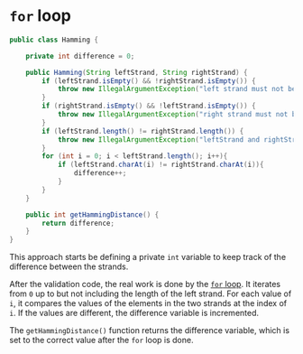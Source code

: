 # `for` loop

```java
public class Hamming {

    private int difference = 0;

    public Hamming(String leftStrand, String rightStrand) {
        if (leftStrand.isEmpty() && !rightStrand.isEmpty()) {
            throw new IllegalArgumentException("left strand must not be empty.");
        }
        if (rightStrand.isEmpty() && !leftStrand.isEmpty()) {
            throw new IllegalArgumentException("right strand must not be empty.");
        }
        if (leftStrand.length() != rightStrand.length()) {
            throw new IllegalArgumentException("leftStrand and rightStrand must be of equal length.");
        }
        for (int i = 0; i < leftStrand.length(); i++){
            if (leftStrand.charAt(i) != rightStrand.charAt(i)){
                difference++;
            }
        }
    }

    public int getHammingDistance() {
        return difference;
    }
}
```

This approach starts be defining a private `int` variable to keep track of the difference between the strands.

After the validation code, the real work is done by the [`for` loop][for].
It iterates from `0` up to but not including the length of the left strand.
For each value of `i`, it compares the values of the elements in the two strands at the index of `i`.
If the values are different, the difference variable is incremented.

The `getHammingDistance()` function returns the difference variable, which is set to the correct value after the `for` loop is done.

[for]: https://docs.oracle.com/javase/tutorial/java/nutsandbolts/for.html
